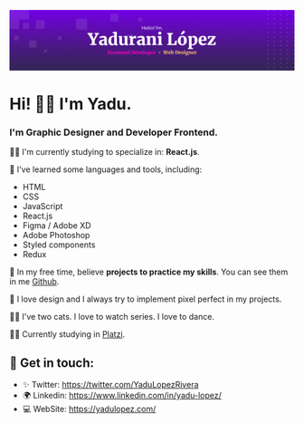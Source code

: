 ![Header](/banner-github.png)

# Hi! 👋🏼 I'm Yadu. 

###  I'm Graphic Designer and Developer Frontend. 

💪🏼 I'm currently studying to specialize in: **React.js**.

🥇 I've learned some languages and tools, including: 
* HTML
* CSS
* JavaScript
* React.js
* Figma / Adobe XD
* Adobe Photoshop
* Styled components
* Redux

💖 In my free time, believe **projects to practice my skills**.
 You can see them in me [Github](https://github.com/yadurani). 
 
🌸 I love design and I always try to implement pixel perfect in my projects.

👩😺 I've two cats. I love to watch series. I love to dance.

🎉✨ Currently studying in [Platzi](https://platzi.com).

## 💛 Get in touch: 
* ✨ Twitter: https://twitter.com/YaduLopezRivera
* 🌍 Linkedin: https://www.linkedin.com/in/yadu-lopez/
* 💻 WebSite: https://yadulopez.com/

<!--
**yadurani/yadurani** is a ✨ _special_ ✨ repository because its `README.md` (this file) appears on your GitHub profile.
-->
